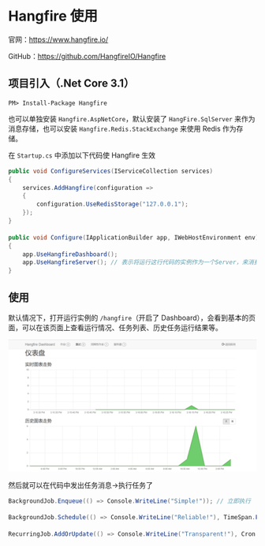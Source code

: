 # Hangfire 使用

官网：<https://www.hangfire.io/>

GitHub：<https://github.com/HangfireIO/Hangfire>

## 项目引入（.Net Core 3.1）

```Shell
PM> Install-Package Hangfire
```

也可以单独安装 `Hangfire.AspNetCore`，默认安装了 `HangFire.SqlServer` 来作为消息存储，也可以安装 `Hangfire.Redis.StackExchange` 来使用 Redis 作为存储。

在 `Startup.cs` 中添加以下代码使 Hangfire 生效

```csharp
public void ConfigureServices(IServiceCollection services)
{
    services.AddHangfire(configuration =>
    {
        configuration.UseRedisStorage("127.0.0.1");
    });
}

public void Configure(IApplicationBuilder app, IWebHostEnvironment env)
{
    app.UseHangfireDashboard();
    app.UseHangfireServer(); // 表示将运行这行代码的实例作为一个Server，来消费信息。即如果没有这一行该实例只能发任务消息，不能处理任务
}
```

## 使用

默认情况下，打开运行实例的 `/hangfire`（开启了 Dashboard），会看到基本的页面，可以在该页面上查看运行情况、任务列表、历史任务运行结果等。

![hangfire-dashboard](./assets/images/hangfire-dashboard.png)

然后就可以在代码中发出任务消息->执行任务了

```csharp
BackgroundJob.Enqueue(() => Console.WriteLine("Simple!")); // 立即执行

BackgroundJob.Schedule(() => Console.WriteLine("Reliable!"), TimeSpan.FromDays(7)); // 延时执行

RecurringJob.AddOrUpdate(() => Console.WriteLine("Transparent!"), Cron.Daily); // 重复执行
```
